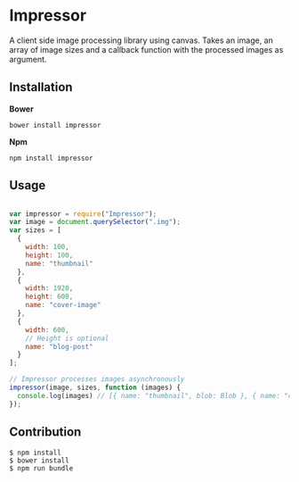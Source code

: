 # Impressor

A client side image processing library using canvas. Takes an image, an array of image sizes and a callback function with the processed images as argument.

## Installation

**Bower**
```
bower install impressor
```
  
**Npm**
```
npm install impressor
```

## Usage
```javascript

var impressor = require("Impressor");
var image = document.querySelector(".img");
var sizes = [
  {
    width: 100,
    height: 100,
    name: "thumbnail"
  },
  {
    width: 1920,
    height: 600,
    name: "cover-image"
  },
  {
    width: 600,
    // Height is optional
    name: "blog-post"
  }
];

// Impressor processes images asynchronously
impressor(image, sizes, function (images) {
  console.log(images) // [{ name: "thumbnail", blob: Blob }, { name: "cover-image", blob: Blob }, {..}] 
});
```

## Contribution
```
$ npm install
$ bower install
$ npm run bundle
```
